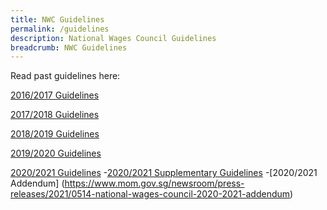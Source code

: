 ```yaml
---
title: NWC Guidelines
permalink: /guidelines
description: National Wages Council Guidelines
breadcrumb: NWC Guidelines
---
```

Read past guidelines here:

[2016/2017 Guidelines](https://www.mom.gov.sg/newsroom/press-releases/2016/0531-national-wages-council-guidelines-2016-2017)

[2017/2018 Guidelines](https://www.mom.gov.sg/newsroom/press-releases/2017/0531-nwc-guidelines-2017-2018)

[2018/2019 Guidelines](https://www.mom.gov.sg/newsroom/press-releases/2018/0531-national-wages-council-2018-2019-guidelines)

[2019/2020 Guidelines](https://www.mom.gov.sg/newsroom/press-releases/2019/0530-national-wages-council-2019-2020-guidelines)

[2020/2021 Guidelines](https://www.mom.gov.sg/newsroom/press-releases/2020/0330-national-wages-council-2020-2021-guidelines)
	-[2020/2021 Supplementary Guidelines](https://www.mom.gov.sg/newsroom/press-releases/2020/1016-national-wages-council-supplementary-guidelines-2020-2021)
	-[2020/2021 Addendum] (https://www.mom.gov.sg/newsroom/press-releases/2021/0514-national-wages-council-2020-2021-addendum)


